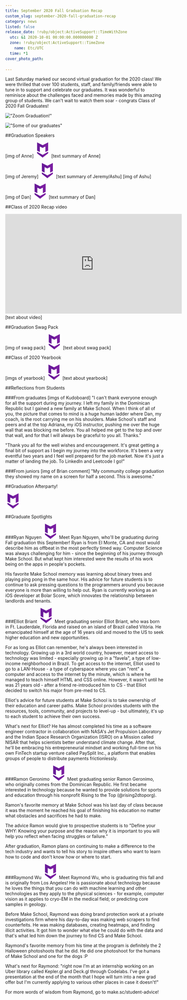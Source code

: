 ```yaml
---
title: September 2020 Fall Graduation Recap
custom_slug: september-2020-fall-graduation-recap
category: news
listed: false
release_date: !ruby/object:ActiveSupport::TimeWithZone
  utc: &1 2020-10-01 00:00:00.000000000 Z
  zone: !ruby/object:ActiveSupport::TimeZone
    name: Etc/UTC
  time: *1
cover_photo_path: 

---
```

Last Saturday marked our second virtual graduation for the 2020 class! We were thrilled that over 100 students, staff, and family/friends were able to tune in to support and celebrate our graduates. It was wonderful to reminisce about the challenges faced and memories made by this amazing group of students. We can't wait to watch them soar - congrats Class of 2020 Fall Graduates!

!["Zoom Graduation!"](https://res.cloudinary.com/makeschool/image/upload/v1601592782/Blog/Sept_2020_Grad_Group_1.png "Zoom Graduation!")

!["Some of our graduates"](https://res.cloudinary.com/makeschool/image/upload/v1601592776/Blog/Sept_2020_Grads_2.png "Some of our graduates")

##Graduation Speakers

[img of Anne]
![alt text](https://github.com/adam-p/markdown-here/raw/master/src/common/images/icon48.png "Logo Title Text 1")
[text summary of Anne]

[img of Jeremy]
![alt text](https://github.com/adam-p/markdown-here/raw/master/src/common/images/icon48.png "Logo Title Text 1")
[text summary of Jeremy/Ashu]
[img of Ashu]

[img of Dan]
![alt text](https://github.com/adam-p/markdown-here/raw/master/src/common/images/icon48.png "Logo Title Text 1")
[text summary of Dan]

##Class of 2020 Recap video

<iframe width="560" height="315" src="https://www.youtube.com/embed/hzbAdHqG4Gk" frameborder="0" allow="accelerometer; autoplay; clipboard-write; encrypted-media; gyroscope; picture-in-picture" allowfullscreen></iframe>
[text about video]

##Graduation Swag Pack

[img of swag pack]
![alt text](https://github.com/adam-p/markdown-here/raw/master/src/common/images/icon48.png "Logo Title Text 1")
[text about swag pack]

##Class of 2020 Yearbook

[imgs of yearbook]
![alt text](https://github.com/adam-p/markdown-here/raw/master/src/common/images/icon48.png "Logo Title Text 1")
[text about yearbook]

##Reflections from Students

###From graduates
[imgs of Kudoboard]
"I can't thank everyone enough for all the support during my journey. I left my family in the Dominican Republic but I gained a new family at Make School. When I think of all of you, the picture that comes to mind is a huge human ladder where Dan, my coach, is the root carrying me on his shoulders. Make School's staff and peers and at the top Adriana, my iOS instructor, pushing me over the huge wall that was blocking me before. You all helped me get to the top and over that wall, and for that I will always be graceful to you all.
Thanks."

"Thank you all for the well wishes and encouragement. It's great getting a final bit of support as I begin my journey into the workforce. It's been a very eventful two years and I feel well prepared for the job market. Now it's just a matter of landing the job. To LinkedIn and Leetcode I go!"

###From juniors
[img of Brian comment]
"My community college graduation they showed my name on a screen for half a second. This is awesome."

##Graduation Afterparty!

![alt text](https://github.com/adam-p/markdown-here/raw/master/src/common/images/icon48.png "Logo Title Text 1")


##Graduate Spotlights

###Ryan Nguyen
![alt text](https://github.com/adam-p/markdown-here/raw/master/src/common/images/icon48.png "Logo Title Text 1")
Meet Ryan Nguyen, who'll be graduating during Fall graduation this September! Ryan is from El Monte, CA and most would describe him as offbeat in the most perfectly timed way. Computer Science was always challenging for him - since the beginning of his journey through Make School. But what kept him interested were the results of his work being on the apps in people's pockets.⁠

His favorite Make School memory was learning about binary trees and playing ping pong in the same hour. His advice for future students is to continue to ask pressing questions to the programmers around you because everyone is more than willing to help out. Ryan is currently working as an iOS developer at Bolar Score, which innovates the relationship between landlords and tenants.⁠

###Elliot Briant
![alt text](https://github.com/adam-p/markdown-here/raw/master/src/common/images/icon48.png "Logo Title Text 1")
Meet graduating senior Elliot Briant, who was born in Ft. Lauderdale, Florida and raised on an island of Brazil called Vitória. He emancipated himself at the age of 16 years old and moved to the US to seek higher education and new opportunities.⁠⠀

For as long as Elliot can remember, he's always been interested in technology. Growing up in a 3rd world country, however, meant access to technology was limited - especially growing up in a "favela", a type of low-income neighborhood in Brazil. To get access to the internet, Elliot used to go to a LAN-House - a type of cyberspace where you can "rent" a computer and access to the internet by the minute, which is where he managed to teach himself HTML and CSS online. However, it wasn't until he was 21 years old - after a friend re-introduced him to CS - that Elliot decided to switch his major from pre-med to CS.⁠⠀

Elliot's advice for future students at Make School is to take ownership of their education and career paths. Make School provides students with the resources, tools, community, and projects to level-up - but ultimately, it's up to each student to achieve their own success.⁠⠀

What's next for Elliot? He has almost completed his time as a software engineer contractor in collaboration with NASA's Jet Propulsion Laboratory and the Indian Space Research Organization (ISRO) on a Mission called NISAR that helps scientists better understand climate change. After that, he'll be embracing his entrepreneurial mindset and working full-time on his own FinTech startup venture called PaySplit Inc., a platform that enables groups of people to distribute payments frictionlessly.⁠

###Ramon Geronimo
![alt text](https://github.com/adam-p/markdown-here/raw/master/src/common/images/icon48.png "Logo Title Text 1")
Meet graduating senior Ramon Geronimo, who originally comes from the Dominican Republic. He first became interested in technology because he wanted to provide solutions for sports and education through his nonprofit Rising to the Top (@rising2dtoporg).⁠

Ramon's favorite memory at Make School was his last day of class because it was the moment he reached his goal of finishing his education no matter what obstacles and sacrifices he had to make.⁠

The advice Ramon would give to prospective students is to "Define your WHY: Knowing your purpose and the reason why it is important to you will help you reflect when facing struggles or failure."⁠

After graduation, Ramon plans on continuing to make a difference to the tech industry and wants to tell his story to inspire others who want to learn how to code and don't know how or where to start.⁠

###Raymond Wu
![alt text](https://github.com/adam-p/markdown-here/raw/master/src/common/images/icon48.png "Logo Title Text 1")
Meet Raymond Wu, who is graduating this fall and is originally from Los Angeles! He is passionate about technology because he loves the things that you can do with machine learning and other technologies as they apply to the physical sciences - for example, computer vision as it applies to cryo-EM in the medical field; or predicting core samples in geology.⁠

Before Make School, Raymond was doing brand protection work at a private investigations firm where his day-to-day was making web scrapers to find counterfeits. He was making databases, creating heatmaps, and finding illicit activities. It got him to wonder what else he could do with the data and that's what led him down the journey to find CS and Make School.

Raymond's favorite memory from his time at the program is definitely the 2 Halloween photoshoots that he did. He did one photoshoot for the humans of Make School and one for the dogs :P⁠

What's next for Raymond: "right now I'm at an internship working on an Uber library called Kepler.gl and Deck.gl through Codelabs. I've got a presentation at the end of the month that I hope will turn into a new grad offer but I'm currently applying to various other places in case it doesn't!"⁠

For more words of wisdom from Raymond, go to make.sc/student-advice!